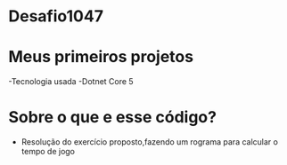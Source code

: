# Desafio1047

# Meus primeiros projetos
-Tecnologia usada -Dotnet Core 5

# Sobre o que e esse código?
- Resolução do exercício proposto,fazendo um rograma para calcular o tempo de jogo
